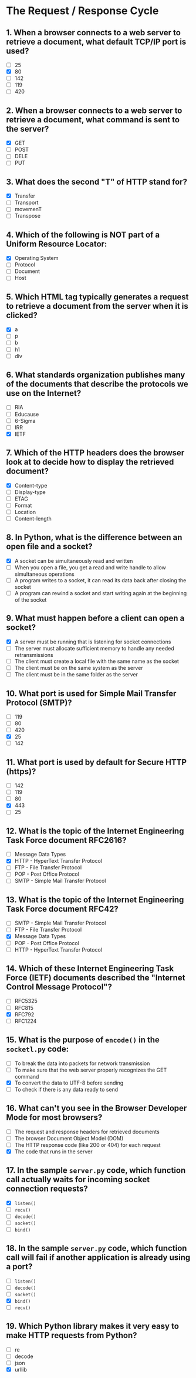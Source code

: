 # The Request / Response Cycle

## 1. When a browser connects to a web server to retrieve a document, what default TCP/IP port is used?

- [ ] 25
- [x] 80
- [ ] 142
- [ ] 119
- [ ] 420

## 2. When a browser connects to a web server to retrieve a document, what command is sent to the server?

- [x] GET
- [ ] POST
- [ ] DELE
- [ ] PUT

## 3. What does the second "T" of HTTP stand for?

- [x] Transfer
- [ ] Transport
- [ ] movemenT
- [ ] Transpose

## 4. Which of the following is NOT part of a Uniform Resource Locator:

- [x] Operating System
- [ ] Protocol
- [ ] Document
- [ ] Host

## 5. Which HTML tag typically generates a request to retrieve a document from the server when it is clicked?

- [x] a
- [ ] p
- [ ] b
- [ ] h1
- [ ] div

## 6. What standards organization publishes many of the documents that describe the protocols we use on the Internet?

- [ ] RIA
- [ ] Educause
- [ ] 6-Sigma
- [ ] IRR
- [x] IETF

## 7. Which of the HTTP headers does the browser look at to decide how to display the retrieved document?

- [x] Content-type
- [ ] Display-type
- [ ] ETAG
- [ ] Format
- [ ] Location
- [ ] Content-length

## 8. In Python, what is the difference between an open file and a socket?

- [x] A socket can be simultaneously read and written
- [ ] When you open a file, you get a read and write handle to allow simultaneous operations
- [ ] A program writes to a socket, it can read its data back after closing the socket
- [ ] A program can rewind a socket and start writing again at the beginning of the socket

## 9. What must happen before a client can open a socket?

- [x] A server must be running that is listening for socket connections
- [ ] The server must allocate sufficient memory to handle any needed retransmissions
- [ ] The client must create a local file with the same name as the socket
- [ ] The client must be on the same system as the server
- [ ] The client must be in the same folder as the server

## 10. What port is used for Simple Mail Transfer Protocol (SMTP)?

- [ ] 119
- [ ] 80
- [ ] 420
- [x] 25
- [ ] 142

## 11. What port is used by default for Secure HTTP (https)?

- [ ] 142
- [ ] 119
- [ ] 80
- [x] 443
- [ ] 25

## 12. What is the topic of the Internet Engineering Task Force document RFC2616?

- [ ] Message Data Types
- [x] HTTP - HyperText Transfer Protocol
- [ ] FTP - File Transfer Protocol
- [ ] POP - Post Office Protocol
- [ ] SMTP - Simple Mail Transfer Protocol

## 13. What is the topic of the Internet Engineering Task Force document RFC42?

- [ ] SMTP - Simple Mail Transfer Protocol
- [ ] FTP - File Transfer Protocol
- [x] Message Data Types
- [ ] POP - Post Office Protocol
- [ ] HTTP - HyperText Transfer Protocol

## 14. Which of these Internet Engineering Task Force (IETF) documents described the "Internet Control Message Protocol"?

- [ ] RFC5325
- [ ] RFC815
- [x] RFC792
- [ ] RFC1224

## 15. What is the purpose of `encode()` in the `socketl.py` code:

- [ ] To break the data into packets for network transmission
- [ ] To make sure that the web server properly recognizes the GET command
- [x] To convert the data to UTF-8 before sending
- [ ] To check if there is any data ready to send

## 16. What can't you see in the Browser Developer Mode for most browsers?

- [ ] The request and response headers for retrieved documents
- [ ] The browser Document Object Model (DOM)
- [ ] The HTTP response code (like 200 or 404) for each request
- [x] The code that runs in the server

## 17. In the sample `server.py` code, which function call actually waits for incoming socket connection requests?

- [x] `listen()`
- [ ] `recv()`
- [ ] `decode()`
- [ ] `socket()`
- [ ] `bind()`

## 18. In the sample `server.py` code, which function call will fail if another application is already using a port?

- [ ] `listen()`
- [ ] `decode()`
- [ ] `socket()`
- [x] `bind()`
- [ ] `recv()`

## 19. Which Python library makes it very easy to make HTTP requests from Python?

- [ ] re
- [ ] decode
- [ ] json
- [x] urllib